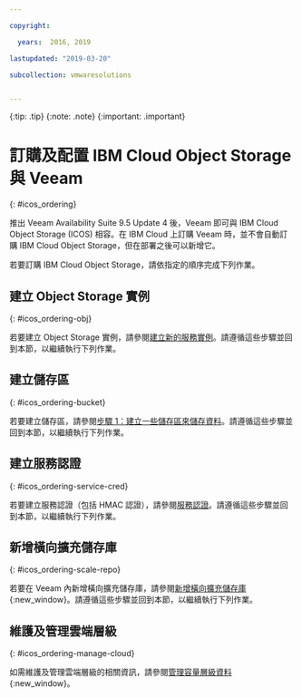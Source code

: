 ```yaml
---

copyright:

  years:  2016, 2019

lastupdated: "2019-03-20"

subcollection: vmwaresolutions


---
```


{:tip: .tip}
{:note: .note}
{:important: .important}

# 訂購及配置 IBM Cloud Object Storage 與 Veeam
{: #icos_ordering}

推出 Veeam Availability Suite 9.5 Update 4 後，Veeam 即可與 IBM Cloud Object Storage (ICOS) 相容。在 IBM Cloud 上訂購 Veeam 時，並不會自動訂購 IBM Cloud Object Storage，但在部署之後可以新增它。

若要訂購 IBM Cloud Object Storage，請依指定的順序完成下列作業。

## 建立 Object Storage 實例
{: #icos_ordering-obj}

若要建立 Object Storage 實例，請參閱[建立新的服務實例](/docs/services/cloud-object-storage/basics?topic=cloud-object-storage-order-storage#creating-a-new-service-instance)。請遵循這些步驟並回到本節，以繼續執行下列作業。

## 建立儲存區
{: #icos_ordering-bucket}

若要建立儲存區，請參閱[步驟 1：建立一些儲存區來儲存資料](https://cloud.ibm.com/docs/services/cloud-object-storage/basics?topic=cloud-object-storage-getting-started-console-#create-buckets)。請遵循這些步驟並回到本節，以繼續執行下列作業。

## 建立服務認證
{: #icos_ordering-service-cred}

若要建立服務認證（包括 HMAC 認證），請參閱[服務認證](/docs/services/cloud-object-storage/hmac?topic=cloud-object-storage-service-credentials#using-hmac-credentials)。請遵循這些步驟並回到本節，以繼續執行下列作業。

## 新增橫向擴充儲存庫
{: #icos_ordering-scale-repo}

若要在 Veeam 內新增橫向擴充儲存庫，請參閱[新增橫向擴充儲存庫](https://helpcenter.veeam.com/docs/backup/vsphere/sobr_add.html?ver=95u4){:new_window}。請遵循這些步驟並回到本節，以繼續執行下列作業。

## 維護及管理雲端層級
{: #icos_ordering-manage-cloud}

如需維護及管理雲端層級的相關資訊，請參閱[管理容量層級資料](https://helpcenter.veeam.com/docs/backup/vsphere/capacity_tier_managing_data.html?ver=95u4){:new_window}。
